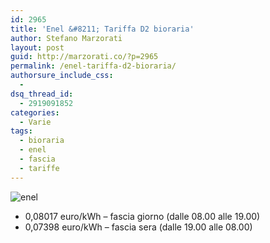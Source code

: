 ```yaml
---
id: 2965
title: 'Enel &#8211; Tariffa D2 bioraria'
author: Stefano Marzorati
layout: post
guid: http://marzorati.co/?p=2965
permalink: /enel-tariffa-d2-bioraria/
authorsure_include_css:
  - 
dsq_thread_id:
  - 2919091852
categories:
  - Varie
tags:
  - bioraria
  - enel
  - fascia
  - tariffe
---
```

![enel](http://www.sostariffe.it/news/wp-content/uploads/2011/12/591px-Enel_Logo.svg_.png)   

- 0,08017 euro/kWh &#8211; fascia giorno (dalle 08.00 alle 19.00)  
- 0,07398 euro/kWh &#8211; fascia sera (dalle 19.00 alle 08.00)